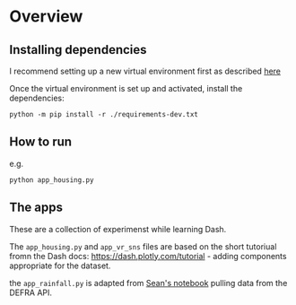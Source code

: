 # Overview

## Installing dependencies

I recommend setting up a new virtual environment first as described [here](https://github.com/IGILtd/IGI.ML.Server?tab=readme-ov-file#virtual-environment)

Once the virtual environment is set up and activated, install the dependencies:

```
python -m pip install -r ./requirements-dev.txt
```

## How to run

e.g.
```
python app_housing.py
```

## The apps

These are a collection of experimenst while learning Dash.

The `app_housing.py` and `app_vr_sns` files are based on the short tutoriual fromn the Dash docs: https://dash.plotly.com/tutorial - adding components appropriate for the dataset.

the `app_rainfall.py` is adapted from [Sean's notebook](https://martinigiltd.sharepoint.com/:u:/s/Python/EXs9vzp9KG5Lqgqv-NgOG_MB49tyNual4474AfrlRkuBxw?e=KjujWP) pulling data from the DEFRA API.

